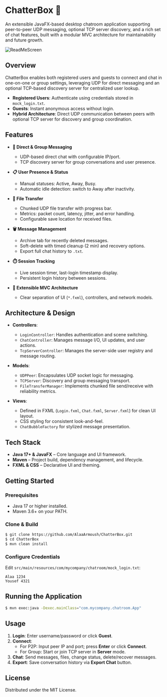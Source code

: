 # ChatterBox 💬

An extensible JavaFX-based desktop chatroom application supporting peer-to-peer UDP messaging, optional TCP server discovery, and a rich set of chat features, built with a modular MVC architecture for maintainability and future growth.

![ReadMeScreen](https://github.com/user-attachments/assets/cc4dda62-16b5-44ce-8cdf-2026fec2f7b4)


## Overview

ChatterBox enables both registered users and guests to connect and chat in one-on-one or group settings, leveraging UDP for direct messaging and an optional TCP-based discovery server for centralized user lookup.

- **Registered Users**: Authenticate using credentials stored in `mock_login.txt`.
- **Guests**: Instant anonymous access without login.
- **Hybrid Architecture**: Direct UDP communication between peers with optional TCP server for discovery and group coordination.

## Features

- **💬 Direct & Group Messaging**  
  - UDP-based direct chat with configurable IP/port.
  - TCP discovery server for group conversations and user presence.  

- **📋 User Presence & Status**  
  - Manual statuses: Active, Away, Busy.
  - Automatic idle detection: switch to Away after inactivity.  

- **📂 File Transfer**  
  - Chunked UDP file transfer with progress bar.
  - Metrics: packet count, latency, jitter, and error handling.
  - Configurable save location for received files.

- **🗑️ Message Management**
  - Archive tab for recently deleted messages.
  - Soft-delete with timed cleanup (2 min) and recovery options.
  - Export full chat history to `.txt`.  

- **⏱️ Session Tracking**  
  - Live session timer, last-login timestamp display.
  - Persistent login history between sessions.

- **🔌 Extensible MVC Architecture**  
  - Clear separation of UI (`*.fxml`), controllers, and network models.

## Architecture & Design

- **Controllers**:  
  - `LoginController`: Handles authentication and scene switching.  
  - `ChatController`: Manages message I/O, UI updates, and user actions.
  - `TcpServerController`: Manages the server-side user registry and message routing.

- **Models**:  
  - `UDPPeer`: Encapsulates UDP socket logic for messaging.
  - `TCPServer`: Discovery and group messaging transport.
  - `FileTransferManager`: Implements chunked file send/receive with reliability metrics.

- **Views**:  
  - Defined in FXML (`Login.fxml`, `Chat.fxml`, `Server.fxml`) for clean UI layout.  
  - CSS styling for consistent look-and-feel.
  - `ChatBubbleFactory` for stylized message presentation.

## Tech Stack

- **Java 17+ & JavaFX** – Core language and UI framework.
- **Maven** – Project build, dependency management, and lifecycle.
- **FXML & CSS** – Declarative UI and theming.

## Getting Started

### Prerequisites

- Java 17 or higher installed.
- Maven 3.6+ on your PATH.

### Clone & Build

```bash
$ git clone https://github.com/AlaaArmoush/ChatterBox.git
$ cd ChatterBox
$ mvn clean install
```

### Configure Credentials

Edit `src/main/resources/com/mycompany/chatroom/mock_login.txt`:
```
Alaa 1234
Yousef 4321
```  

## Running the Application

```bash
$ mvn exec:java -Dexec.mainClass="com.mycompany.chatroom.App"
```

## Usage

1. **Login**: Enter username/password or click **Guest**.  
2. **Connect**:
   - For P2P: Input peer IP and port; press **Enter** or click **Connect**.  
   - For Group: Start or join TCP server in **Server** mode.  
3. **Chat**: Send messages, files, change status, delete/recover messages.  
4. **Export**: Save conversation history via **Export Chat** button.
 
## License

Distributed under the MIT License. 
